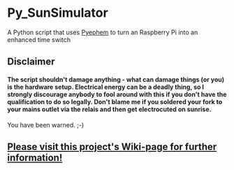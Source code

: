 # Py_SunSimulator
A Python script that uses [Pyephem](http://rhodesmill.org/pyephem/) to turn an Raspberry Pi into an enhanced time switch

## Disclaimer
#### The script shouldn't damage anything - what can damage things (or you) is the hardware setup. Electrical energy can be a deadly thing, so I strongly discourage anybody to fool around with this if you don't have the qualification to do so legally. Don't blame me if you soldered your fork to your mains outlet via the relais and then get electrocuted on sunrise.

You have been warned. ;-)

## [Please visit this project's Wiki-page for further information!](https://github.com/flolilo/Py_SunSimulator/wiki)
